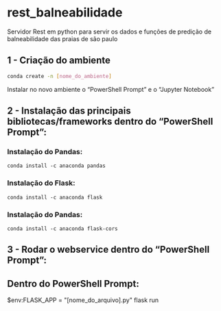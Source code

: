 # rest_balneabilidade

Servidor Rest em python para servir os dados e funções de predição de balneabilidade das praias de são paulo

## 1 - Criação do ambiente

```bash
conda create -n [nome_do_ambiente]
```

Instalar no novo ambiente o “PowerShell Prompt” e o “Jupyter Notebook”

## 2 - Instalação das principais bibliotecas/frameworks dentro do “PowerShell Prompt”:

### Instalação do Pandas:

```
conda install -c anaconda pandas
```

### Instalação do Flask:

```
conda install -c anaconda flask
```

### Instalação do Pandas:

```
conda install -c anaconda flask-cors
```

## 3 - Rodar o webservice dentro do “PowerShell Prompt”:

## Dentro do PowerShell Prompt:

\$env:FLASK_APP = "[nome_do_arquivo].py"
flask run
